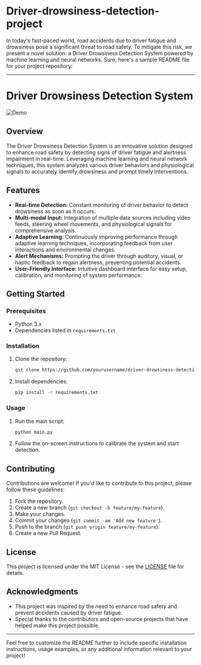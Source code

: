 # Driver-drowsiness-detection-project
In today's fast-paced world, road accidents due to driver fatigue and drowsiness pose a significant threat to road safety. To mitigate this risk, we present a novel solution: a Driver Drowsiness Detection System powered by machine learning and neural networks.
Sure, here's a sample README file for your project repository:

---

# Driver Drowsiness Detection System

![Demo](demo.gif)

## Overview

The Driver Drowsiness Detection System is an innovative solution designed to enhance road safety by detecting signs of driver fatigue and alertness impairment in real-time. Leveraging machine learning and neural network techniques, this system analyzes various driver behaviors and physiological signals to accurately identify drowsiness and prompt timely interventions.

## Features

- **Real-time Detection:** Constant monitoring of driver behavior to detect drowsiness as soon as it occurs.
- **Multi-modal Input:** Integration of multiple data sources including video feeds, steering wheel movements, and physiological signals for comprehensive analysis.
- **Adaptive Learning:** Continuously improving performance through adaptive learning techniques, incorporating feedback from user interactions and environmental changes.
- **Alert Mechanisms:** Prompting the driver through auditory, visual, or haptic feedback to regain alertness, preventing potential accidents.
- **User-Friendly Interface:** Intuitive dashboard interface for easy setup, calibration, and monitoring of system performance.

## Getting Started

### Prerequisites

- Python 3.x
- Dependencies listed in `requirements.txt`

### Installation

1. Clone the repository:

   ```bash
   git clone https://github.com/yourusername/driver-drowsiness-detection.git
   ```

2. Install dependencies:

   ```bash
   pip install -r requirements.txt
   ```

### Usage

1. Run the main script:

   ```bash
   python main.py
   ```

2. Follow the on-screen instructions to calibrate the system and start detection.

## Contributing

Contributions are welcome! If you'd like to contribute to this project, please follow these guidelines:

1. Fork the repository.
2. Create a new branch (`git checkout -b feature/my-feature`).
3. Make your changes.
4. Commit your changes (`git commit -am 'Add new feature'`).
5. Push to the branch (`git push origin feature/my-feature`).
6. Create a new Pull Request.

## License

This project is licensed under the MIT License - see the [LICENSE](LICENSE) file for details.

## Acknowledgments

- This project was inspired by the need to enhance road safety and prevent accidents caused by driver fatigue.
- Special thanks to the contributors and open-source projects that have helped make this project possible.

---

Feel free to customize the README further to include specific installation instructions, usage examples, or any additional information relevant to your project!

